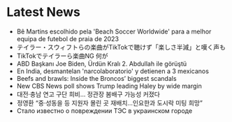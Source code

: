 # Latest News
-  Bê Martins escolhido pela 'Beach Soccer Worldwide' para a melhor equipa de futebol de praia de 2023
-  テイラー・スウィフトらの楽曲がTikTokで聴けず「楽しさ半減」と嘆く声も
-  TikTokでテイラーら楽曲NG 何が
-  ABD Başkanı Joe Biden, Ürdün Kralı 2. Abdullah ile görüştü
-  En India, desmantelan 'narcolaboratorio' y detienen a 3 mexicanos
-  Beefs and brawls: Inside the Broncos’ biggest scandals
-  New CBS News poll shows Trump leading Haley by wide margin
-  대전·충남 연고 구단 희비… 정관장 봄배구 가능성 커졌다
-  정영환 “중·성동을 등 지원자 몰린 곳 재배치…인요한과 도시락 미팅 희망”
-  Стало известно о повреждении ТЭС в украинском городе
